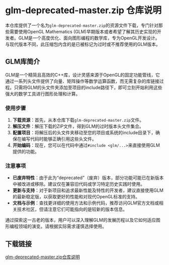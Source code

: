 # glm-deprecated-master.zip 仓库说明

本仓库提供了一个名为`glm-deprecated-master.zip`的资源文件下载，专门针对那些需要使用OpenGL Mathematics (GLM)早期版本或者希望了解其历史实现的开发者。GLM是一个高度优化、面向图形编程的数学库，专为OpenGL开发设计。与现代版本不同，此压缩包内含的是已被标记为过时或不推荐使用的GLM版本。

## GLM库简介
GLM是一个精简且高效的C++库，设计灵感来源于OpenGL的固定功能管线，它通过一系列头文件提供了向量、矩阵操作等数学运算函数，而无需复杂的库链接过程。只需将GLM的头文件夹添加至项目的include路径下，即可立刻开始利用这些强大的数学工具进行图形处理和计算。

### 使用步骤
1. **下载资源**：首先，从本仓库下载`glm-deprecated-master.zip`文件。
2. **解压文件**：解压下载的ZIP文件，得到GLM的过时版本头文件集合。
3. **配置项目**：将解压后的头文件夹移动至您的项目或系统的include目录下，确保在编写代码时能够正确引用这些头文件。
4. **开始编码**：现在，您可以在代码中通过`#include <glm/...>`来直接使用GLM提供的功能。

### 注意事项
- **已废弃特性**：由于此为“deprecated”（废弃）版本，部分功能可能已在新版本中被改进或移除。建议仅在兼容旧代码或学习特定历史实践时使用。
- **更新与支持**：对于新项目和追求最新性能及特性的开发者，建议直接使用GLM的最新稳定版，以获取更好的性能和对现代OpenGL标准的支持。
- **文档与示例**：查找更详细的使用方法和示例代码，推荐访问GLM官方文档或相关技术社区，但请注意它们可能指向的是较新的版本信息。

通过探索这一古老的版本，用户可以深入理解GLM的发展历程以及它如何适应图形编程领域的演变。请根据实际需求谨慎选择使用。

## 下载链接

[glm-deprecated-master.zip仓库说明](https://pan.quark.cn/s/e0bf8d9d2616)